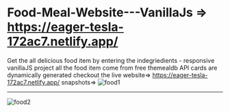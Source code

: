 # Food-Meal-Website---VanillaJs => https://eager-tesla-172ac7.netlify.app/
Get the all delicious food item by entering the indegriedients - responsive vanillaJS project
all the food item come from free themealdb API cards are dynamically generated
checkout the live website=> https://eager-tesla-172ac7.netlify.app/
snapshots=>
![food1](https://user-images.githubusercontent.com/41327466/133731382-89f579ab-4bc9-4116-8209-3227962af069.png)
<hr>

![food2](https://user-images.githubusercontent.com/41327466/133731372-38c2c15c-84ec-4a36-96cd-5fbc05fa1532.png)

